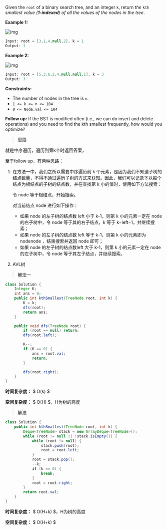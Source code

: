 Given the `root` of a binary search tree, and an integer `k`, return *the* `kth` *smallest value (**1-indexed**) of all the values of the nodes in the tree*.

 

**Example 1:**

![img](https://assets.leetcode.com/uploads/2021/01/28/kthtree1.jpg)

```java
Input: root = [3,1,4,null,2], k = 1
Output: 1
```

**Example 2:**

![img](https://assets.leetcode.com/uploads/2021/01/28/kthtree2.jpg)

```java
Input: root = [5,3,6,2,4,null,null,1], k = 3
Output: 3
```

 

**Constraints:**

- The number of nodes in the tree is `n`.
- `1 <= k <= n <= 104`
- `0 <= Node.val <= 104`

 

**Follow up:** If the BST is modified often (i.e., we can do insert and delete operations) and you need to find the kth smallest frequently, how would you optimize?



> **思路**

就是中序遍历，遍历到第k个时返回答案，

至于follow up，有两种思路：

1. 在方法一中，我们之所以需要中序遍历前 k 个元素，是因为我们不知道子树的结点数量，不得不通过遍历子树的方式来获知。因此，我们可以记录下以每个结点为根结点的子树的结点数，并在查找第 k 小的值时，使用如下方法搜索：

   令 node 等于根结点，开始搜索。

   对当前结点 node 进行如下操作：

   - 如果 node 的左子树的结点数 left 小于 k-1，则第 k 小的元素一定在 node 的右子树中，令 node 等于其的右子结点，k 等于 k−left−1，并继续搜索；
   - 如果 node 的左子树的结点数 left 等于 k-1，则第 k 小的元素即为 nodenode ，结束搜索并返回 node 即可；
   - 如果 node 的左子树的结点数left 大于 k-1，则第 k 小的元素一定在 node 的左子树中，令 node 等于其左子结点，并继续搜索。

2. AVL树



> **解法一**

```java
class Solution {
    Integer K;
    int ans = 0;
    public int kthSmallest(TreeNode root, int k) {
        K = k;
        dfs(root);
        return ans;
    }

    public void dfs(TreeNode root) {
        if (root == null) return;
        dfs(root.left);

        K--;
        if (K == 0) {
            ans = root.val;
            return;
        }

        dfs(root.right);
    }
}
```

**时间复杂度：** $ O(k) $

**空间复杂度：** $ O(H) $，H为树的高度



> **解法**

```java
class Solution {
    public int kthSmallest(TreeNode root, int k) {
        Deque<TreeNode> stack = new ArrayDeque<TreeNode>();
        while (root != null || !stack.isEmpty()) {
            while (root != null) {
                stack.push(root);
                root = root.left;
            }
            root = stack.pop();
            --k;
            if (k == 0) {
                break;
            }
            root = root.right;
        }
        return root.val;
    }
}
```

**时间复杂度：** $ O(H+k) $，H为树的高度

**空间复杂度：** $ O(H+k) $
